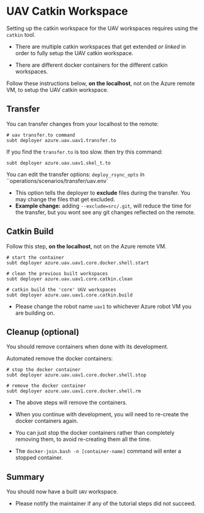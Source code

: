 # UAV Catkin Workspace

Setting up the catkin workspace for the UAV workspaces requires using the `catkin` tool.

- There are multiple catkin workspaces that get extended *or linked* in order to fully setup the UAV catkin workspace.

- There are different docker containers for the different catkin workspaces.

Follow these instructions below, **on the localhost**, not on the Azure remote VM, to setup the UAV catkin workspace.

## Transfer

You can transfer changes from your localhost to the remote:

```text
# uav transfer.to command
subt deployer azure.uav.uav1.transfer.to
```

If you find the `transfer.to` is too slow. then try this command:

```text
subt deployer azure.uav.uav1.skel_t.to
```

You can edit the transfer options: `deploy_rsync_opts` in ``operations/scenarios/transfer/uav.env`

- This option tells the deployer to **exclude** files during the transfer. You may change the files that get excluded.
- **Example change:** adding `--exclude=src/.git`, will reduce the time for the transfer, but you wont see any git changes reflected on the remote.

## Catkin Build

Follow this step, **on the localhost**, not on the Azure remote VM.

```text
# start the container
subt deployer azure.uav.uav1.core.docker.shell.start

# clean the previous built workspaces
subt deployer azure.uav.uav1.core.catkin.clean

# catkin build the 'core' UGV workspaces
subt deployer azure.uav.uav1.core.catkin.build
```

- Please change the robot name `uav1` to whichever Azure robot VM you are building on.

## Cleanup (optional)

You should remove containers when done with its development.

Automated remove the docker containers:

```text
# stop the docker container
subt deployer azure.uav.uav1.core.docker.shell.stop

# remove the docker container
subt deployer azure.uav.uav1.core.docker.shell.rm
```

- The above steps will remove the containers.

- When you continue with development, you will need to re-create the docker containers again.

- You can just stop the docker containers rather than completely removing them, to avoid re-creating them all the time.

- The `docker-join.bash -n [container-name]` command will enter a stopped container.

## Summary

You should now have a built `UAV` workspace.

- Please notify the maintainer if any of the tutorial steps did not succeed.
